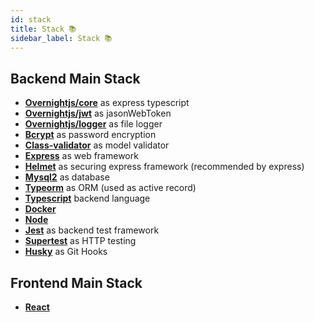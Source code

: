 ```yaml
---
id: stack
title: Stack 📚
sidebar_label: Stack 📚
---
```


## Backend Main Stack 


- **[Overnightjs/core](https://github.com/seanpmaxwell/overnight/tree/master/src/core#overnight-core)** as express typescript
- **[Overnightjs/jwt](https://github.com/seanpmaxwell/overnight/tree/master/src/core#overnight-jwt)** as jasonWebToken
- **[Overnightjs/logger](https://github.com/seanpmaxwell/overnight/tree/master/src/core#overnight-logger)** as file logger
- **[Bcrypt](https://www.npmjs.com/package/bcrypt)** as password encryption
- **[Class-validator](https://github.com/typestack/class-validator)** as model validator
- **[Express](https://expressjs.com/)** as web framework
- **[Helmet](https://helmetjs.github.io/)** as securing express framework (recommended by express)
- **[Mysql2](https://www.npmjs.com/package/mysql2)** as database
- **[Typeorm](https://typeorm.io/#/)** as ORM (used as active record)
- **[Typescript](https://www.typescriptlang.org/)** backend language
- **[Docker](https://www.docker.com/)**
- **[Node](https://nodejs.org/en/)**
- **[Jest](https://jestjs.io/)** as backend test framework
- **[Supertest](https://www.npmjs.com/package/supertest)** as HTTP testing
- **[Husky](https://github.com/typicode/husky)** as Git Hooks

## Frontend Main Stack

- **[React](https://reactjs.org/)**